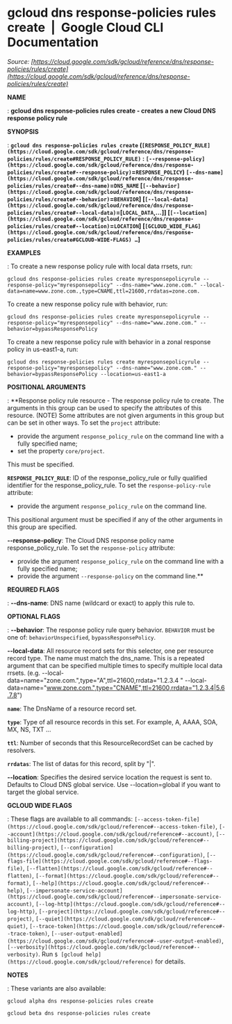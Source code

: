 # gcloud dns response-policies rules create  |  Google Cloud CLI Documentation

*Source: [https://cloud.google.com/sdk/gcloud/reference/dns/response-policies/rules/create](https://cloud.google.com/sdk/gcloud/reference/dns/response-policies/rules/create)*

**NAME**

: **gcloud dns response-policies rules create - creates a new Cloud DNS response policy rule**

**SYNOPSIS**

: **`gcloud dns response-policies rules create` (`[RESPONSE_POLICY_RULE](https://cloud.google.com/sdk/gcloud/reference/dns/response-policies/rules/create#RESPONSE_POLICY_RULE)` : `[--response-policy](https://cloud.google.com/sdk/gcloud/reference/dns/response-policies/rules/create#--response-policy)`=`RESPONSE_POLICY`) `[--dns-name](https://cloud.google.com/sdk/gcloud/reference/dns/response-policies/rules/create#--dns-name)`=`DNS_NAME` [`[--behavior](https://cloud.google.com/sdk/gcloud/reference/dns/response-policies/rules/create#--behavior)`=`BEHAVIOR`] [`[--local-data](https://cloud.google.com/sdk/gcloud/reference/dns/response-policies/rules/create#--local-data)`=[`LOCAL_DATA`,…]] [`[--location](https://cloud.google.com/sdk/gcloud/reference/dns/response-policies/rules/create#--location)`=`LOCATION`] [`[GCLOUD_WIDE_FLAG](https://cloud.google.com/sdk/gcloud/reference/dns/response-policies/rules/create#GCLOUD-WIDE-FLAGS) …`]**

**EXAMPLES**

: To create a new response policy rule with local data rrsets, run:

```
gcloud dns response-policies rules create myresponsepolicyrule --response-policy="myresponsepolicy" --dns-name="www.zone.com." --local-data=name=www.zone.com.,type=CNAME,ttl=21600,rrdatas=zone.com.
```

To create a new response policy rule with behavior, run:

```
gcloud dns response-policies rules create myresponsepolicyrule --response-policy="myresponsepolicy" --dns-name="www.zone.com." --behavior=bypassResponsePolicy
```

To create a new response policy rule with behavior in a zonal response policy in
us-east1-a, run:

```
gcloud dns response-policies rules create myresponsepolicyrule --response-policy="myresponsepolicy" --dns-name="www.zone.com." --behavior=bypassResponsePolicy --location=us-east1-a
```

**POSITIONAL ARGUMENTS**

: **Response policy rule resource - The response policy rule to create. The
arguments in this group can be used to specify the attributes of this resource.
(NOTE) Some attributes are not given arguments in this group but can be set in
other ways.
To set the `project` attribute:

- provide the argument `response_policy_rule` on the command line with
a fully specified name;
- set the property `core/project`.

This must be specified.

**`RESPONSE_POLICY_RULE`**:
ID of the response_policy_rule or fully qualified identifier for the
response_policy_rule.
To set the `response-policy-rule` attribute:

- provide the argument `response_policy_rule` on the command line.

This positional argument must be specified if any of the other arguments in this
group are specified.

**--response-policy**:
The Cloud DNS response policy name response_policy_rule.
To set the `response-policy` attribute:

- provide the argument `response_policy_rule` on the command line with
a fully specified name;
- provide the argument `--response-policy` on the command line.**

**REQUIRED FLAGS**

: **--dns-name**:
DNS name (wildcard or exact) to apply this rule to.

**OPTIONAL FLAGS**

: **--behavior**:
The response policy rule query behavior. `BEHAVIOR` must
be one of: `behaviorUnspecified`, `bypassResponsePolicy`.

**--local-data**:
All resource record sets for this selector, one per resource record type. The
name must match the dns_name.
This is a repeated argument that can be specified multiple times to specify
multiple local data rrsets. (e.g.
--local-data=name="zone.com.",type="A",ttl=21600,rrdata="1.2.3.4 "
--local-data=name="www.zone.com.",type="CNAME",ttl=21600,rrdata="1.2.3.4|5.6.7.8")

**`name`**:
The DnsName of a resource record set.

**`type`**:
Type of all resource records in this set. For example, A, AAAA, SOA, MX, NS, TXT
…

**`ttl`**:
Number of seconds that this ResourceRecordSet can be cached by resolvers.

**`rrdatas`**:
The list of datas for this record, split by "|".

**--location**:
Specifies the desired service location the request is sent to. Defaults to Cloud
DNS global service. Use --location=global if you want to target the global
service.

**GCLOUD WIDE FLAGS**

: These flags are available to all commands: `[--access-token-file](https://cloud.google.com/sdk/gcloud/reference#--access-token-file)`,
`[--account](https://cloud.google.com/sdk/gcloud/reference#--account)`, `[--billing-project](https://cloud.google.com/sdk/gcloud/reference#--billing-project)`,
`[--configuration](https://cloud.google.com/sdk/gcloud/reference#--configuration)`,
`[--flags-file](https://cloud.google.com/sdk/gcloud/reference#--flags-file)`,
`[--flatten](https://cloud.google.com/sdk/gcloud/reference#--flatten)`, `[--format](https://cloud.google.com/sdk/gcloud/reference#--format)`, `[--help](https://cloud.google.com/sdk/gcloud/reference#--help)`, `[--impersonate-service-account](https://cloud.google.com/sdk/gcloud/reference#--impersonate-service-account)`,
`[--log-http](https://cloud.google.com/sdk/gcloud/reference#--log-http)`,
`[--project](https://cloud.google.com/sdk/gcloud/reference#--project)`, `[--quiet](https://cloud.google.com/sdk/gcloud/reference#--quiet)`, `[--trace-token](https://cloud.google.com/sdk/gcloud/reference#--trace-token)`, `[--user-output-enabled](https://cloud.google.com/sdk/gcloud/reference#--user-output-enabled)`,
`[--verbosity](https://cloud.google.com/sdk/gcloud/reference#--verbosity)`.
Run `$ [gcloud help](https://cloud.google.com/sdk/gcloud/reference)` for details.

**NOTES**

: These variants are also available:

```
gcloud alpha dns response-policies rules create
```

```
gcloud beta dns response-policies rules create
```